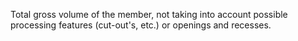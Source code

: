 ﻿Total gross volume of the member, not taking into account possible processing features (cut-out's, etc.) or openings and recesses.
